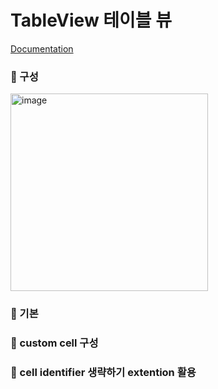 # TableView 테이블 뷰
[Documentation](https://developer.apple.com/documentation/uikit/uitableview)


### 🥕 구성
<img width="316" alt="image" src="https://user-images.githubusercontent.com/83233720/222958703-8f963539-2a52-4e53-bb79-13c2d2d2007f.png">

### 🥕 기본

### 🥕 custom cell 구성

### 🥕 cell identifier 생략하기 extention 활용

